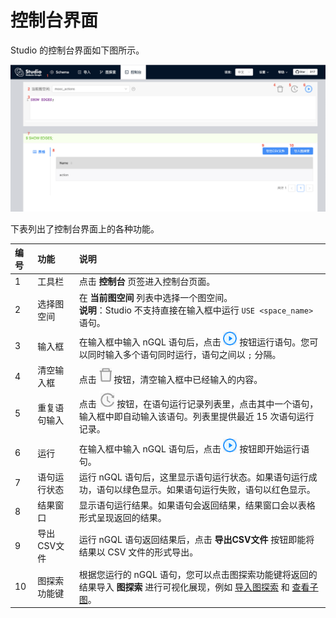 # 控制台界面

Studio 的控制台界面如下图所示。

![控制台界面截图](../figs/st-ug-055-1.png "控制台")

下表列出了控制台界面上的各种功能。

| 编号  |  功能 | 说明  |
| :-- | :--|   :--   |
| 1   |  工具栏   |  点击 **控制台** 页签进入控制台页面。 |
|  2  |  选择图空间  | 在 **当前图空间** 列表中选择一个图空间。 <br/> **说明**：Studio 不支持直接在输入框中运行 `USE <space_name>` 语句。  |
|  3  |  输入框   |  在输入框中输入 nGQL 语句后，点击 ![表示运行的图标](../figs/st-ug-008.png "运行按钮") 按钮运行语句。您可以同时输入多个语句同时运行，语句之间以 `;` 分隔。
|  4  |  清空输入框  | 点击 ![表示清空的图标](../figs/st-ug-056.png "清空按钮") 按钮，清空输入框中已经输入的内容。   |
|  5  |  重复语句输入   |  点击 ![表示语句记录的图标](../figs/st-ug-057.png "查看语句记录") 按钮，在语句运行记录列表里，点击其中一个语句，输入框中即自动输入该语句。列表里提供最近 15 次语句运行记录。  |
|  6  |  运行  |  在输入框中输入 nGQL 语句后，点击 ![表示运行的图标](../figs/st-ug-008.png "运行按钮") 按钮即开始运行语句。   |
|  7  |  语句运行状态   |  运行 nGQL 语句后，这里显示语句运行状态。如果语句运行成功，语句以绿色显示。如果语句运行失败，语句以红色显示。   |
|  8  |  结果窗口 |  显示语句运行结果。如果语句会返回结果，结果窗口会以表格形式呈现返回的结果。 |
|  9  |  导出CSV文件 |  运行 nGQL 语句返回结果后，点击 **导出CSV文件** 按钮即能将结果以 CSV 文件的形式导出。   |
|  10 |  图探索功能键   |  根据您运行的 nGQL 语句，您可以点击图探索功能键将返回的结果导入 **图探索** 进行可视化展现，例如 [导入图探索](st-ug-open-in-explorer.md) 和 [查看子图](st-ug-visualize-findpath.md)。  |
